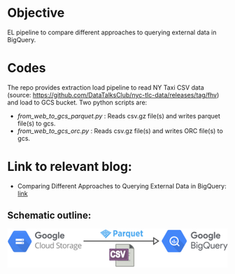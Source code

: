 # Objective

EL pipeline to compare different approaches to querying external data in BigQuery.

# Codes

The repo provides extraction load pipeline to read NY Taxi CSV data (source: https://github.com/DataTalksClub/nyc-tlc-data/releases/tag/fhv) and load to GCS bucket. Two python scripts are:

* *from_web_to_gcs_parquet.py* : Reads csv.gz file(s) and writes parquet file(s) to gcs.
* *from_web_to_gcs_orc.py* : Reads csv.gz file(s) and writes ORC file(s) to gcs.

# Link to relevant blog:
* Comparing Different Approaches to Querying External Data in BigQuery: [link](https://mahdimoosa.substack.com/p/comparing-different-approaches-to)

## Schematic outline:

![My Image](images/BigQuery_External_Table.jpg)
